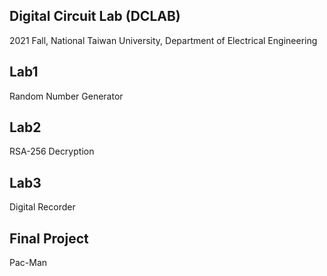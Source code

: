 ## Digital Circuit Lab (DCLAB)
2021 Fall, National Taiwan University, Department of Electrical Engineering

## Lab1 
Random Number Generator

## Lab2 
RSA-256 Decryption

## Lab3 
Digital Recorder

## Final Project
Pac-Man
